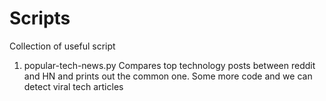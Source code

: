 # Scripts
Collection of useful script

1. popular-tech-news.py
Compares top technology posts between reddit and HN and prints out the common one. Some more code and we can detect viral tech articles 
